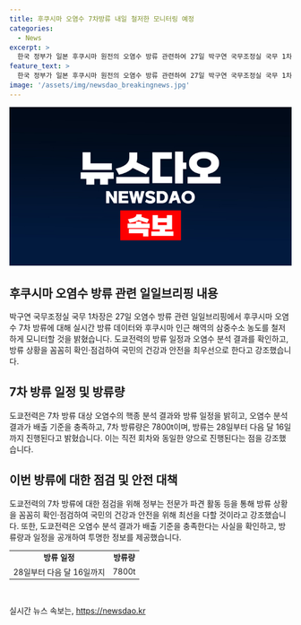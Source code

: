 ```yaml
---
title: 후쿠시마 오염수 7차방류 내일 철저한 모니터링 예정
categories:
  - News
excerpt: >
  한국 정부가 일본 후쿠시마 원전의 오염수 방류 관련하여 27일 박구연 국무조정실 국무 1차장이 브리핑을 진행했다. 7차 방류에 대비해 실시간 데이터와 삼중수소 농도를 모니터링할 것을 밝히고, 도쿄전력의 분석 결과와 방류 일정을 공개한 내용을 전달했다. 도쿄전력은 방류 대상 오염수의 핵종 분석 결과가 배출 기준을 충족한다고 확인하며 7차 방류가 28일부터 16일까지 진행될 예정이라고 밝혔다.
feature_text: >
  한국 정부가 일본 후쿠시마 원전의 오염수 방류 관련하여 27일 박구연 국무조정실 국무 1차장이 브리핑을 진행했다. 7차 방류에 대비해 실시간 데이터와 삼중수소 농도를 모니터링할 것을 밝히고, 도쿄전력의 분석 결과와 방류 일정을 공개한 내용을 전달했다. 도쿄전력은 방류 대상 오염수의 핵종 분석 결과가 배출 기준을 충족한다고 확인하며 7차 방류가 28일부터 16일까지 진행될 예정이라고 밝혔다.
image: '/assets/img/newsdao_breakingnews.jpg'
---
```


<p><img src="/assets/img/newsdao_breakingnews.jpg" alt="implanttips 속보" /></p>

<h2 data-ke-size="size26">후쿠시마 오염수 방류 관련 일일브리핑 내용</h2>

<p data-ke-size="size16">박구연 국무조정실 국무 1차장은 27일 오염수 방류 관련 일일브리핑에서 후쿠시마 오염수 7차 방류에 대해 실시간 방류 데이터와 후쿠시마 인근 해역의 삼중수소 농도를 철저하게 모니터할 것을 밝혔습니다. 도쿄전력의 방류 일정과 오염수 분석 결과를 확인하고, 방류 상황을 꼼꼼히 확인·점검하여 국민의 건강과 안전을 최우선으로 한다고 강조했습니다.</p>

<h2 data-ke-size="size26">7차 방류 일정 및 방류량</h2>

<p data-ke-size="size16">도쿄전력은 7차 방류 대상 오염수의 핵종 분석 결과와 방류 일정을 밝히고, 오염수 분석 결과가 배출 기준을 충족하고, 7차 방류량은 7800t이며, 방류는 28일부터 다음 달 16일까지 진행된다고 밝혔습니다. 이는 직전 회차와 동일한 양으로 진행된다는 점을 강조했습니다.</p>

<h2 data-ke-size="size26">이번 방류에 대한 점검 및 안전 대책</h2>

<p data-ke-size="size16">도쿄전력의 7차 방류에 대한 점검을 위해 정부는 전문가 파견 활동 등을 통해 방류 상황을 꼼꼼히 확인·점검하여 국민의 건강과 안전을 위해 최선을 다할 것이라고 강조했습니다. 또한, 도쿄전력은 오염수 분석 결과가 배출 기준을 충족한다는 사실을 확인하고, 방류량과 일정을 공개하여 투명한 정보를 제공했습니다.</p>

<table>
  <tr>
    <td style="text-align: center; height: 17px;"><b>방류 일정</b></td>
    <td style="text-align: center; height: 17px;"><b>방류량</b></td>
  </tr>
  <tr>
    <td style="text-align: center; height: 17px;">28일부터 다음 달 16일까지</td>
    <td style="text-align: center; height: 17px;">7800t</td>
  </tr>
</table>

<p data-ke-size="size16">&nbsp;</p>
실시간 뉴스 속보는, <a href="https://newsdao.kr" rel="dofollow">https://newsdao.kr</a>


